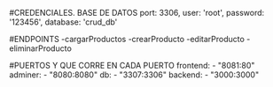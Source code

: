 #CREDENCIALES.
BASE DE DATOS
  port: 3306,
  user: 'root',
  password: '123456',
  database: 'crud_db'

  #ENDPOINTS
-cargarProductos
-crearProducto
-editarProducto
-eliminarProducto


#PUERTOS Y QUE CORRE EN CADA PUERTO
frontend:
      - "8081:80"
adminer:
      - "8080:8080"
db:
      - "3307:3306"
backend:
      - "3000:3000"
